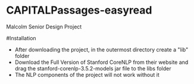 # CAPITALPassages-easyread
Malcolm Senior Design Project

#Installation
- After downloading the project, in the outermost directory create a "lib" folder
- Download the Full Version of Stanford CoreNLP from their website and drag the stanford-corenlp-3.5.2-models jar file to the libs folder
- The NLP components of the project will not work without it 
